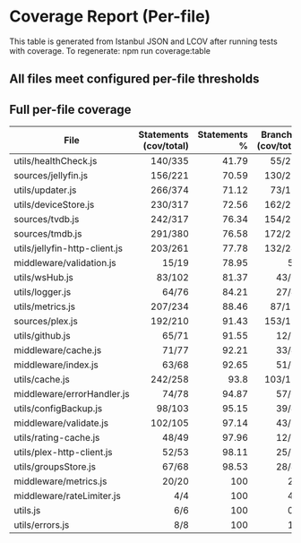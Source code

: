 # Coverage Report (Per-file)

This table is generated from Istanbul JSON and LCOV after running tests with coverage.
To regenerate: npm run coverage:table

## All files meet configured per-file thresholds

## Full per-file coverage

| File                          | Statements (cov/total) | Statements % | Branches (cov/total) | Branches % | Functions (cov/total) | Functions % | Lines (cov/total) | Lines % | Meets thresholds |
| ----------------------------- | ---------------------: | -----------: | -------------------: | ---------: | --------------------: | ----------: | ----------------: | ------: | :--------------: |
| utils/healthCheck.js          |                140/335 |        41.79 |               55/228 |      24.12 |                 23/45 |       51.11 |           130/311 |    41.8 |        ✅        |
| sources/jellyfin.js           |                156/221 |        70.59 |              130/220 |      59.09 |                 18/22 |       81.82 |           153/209 |   73.21 |        ✅        |
| utils/updater.js              |                266/374 |        71.12 |               73/130 |      56.15 |                 29/41 |       70.73 |           260/367 |   70.84 |        ✅        |
| utils/deviceStore.js          |                230/317 |        72.56 |              162/299 |      54.18 |                 37/50 |          74 |           205/259 |   79.15 |        ✅        |
| sources/tvdb.js               |                242/317 |        76.34 |              154/235 |      65.53 |                 28/39 |       71.79 |           233/302 |   77.15 |        ✅        |
| sources/tmdb.js               |                291/380 |        76.58 |              172/299 |      57.53 |                 42/48 |        87.5 |           280/363 |   77.13 |        ✅        |
| utils/jellyfin-http-client.js |                203/261 |        77.78 |              132/244 |       54.1 |                 34/35 |       97.14 |           197/249 |   79.12 |        ✅        |
| middleware/validation.js      |                  15/19 |        78.95 |                  5/8 |       62.5 |                   4/5 |          80 |             13/16 |   81.25 |        ✅        |
| utils/wsHub.js                |                 83/102 |        81.37 |                43/68 |      63.24 |                 15/18 |       83.33 |             83/97 |   85.57 |        ✅        |
| utils/logger.js               |                  64/76 |        84.21 |                27/42 |      64.29 |                 14/16 |        87.5 |             59/69 |   85.51 |        ✅        |
| utils/metrics.js              |                207/234 |        88.46 |               87/110 |      79.09 |                 38/40 |          95 |           198/224 |   88.39 |        ✅        |
| sources/plex.js               |                192/210 |        91.43 |              153/193 |      79.27 |                 26/29 |       89.66 |           171/187 |   91.44 |        ✅        |
| utils/github.js               |                  65/71 |        91.55 |                12/18 |      66.67 |                 12/14 |       85.71 |             65/71 |   91.55 |        ✅        |
| middleware/cache.js           |                  71/77 |        92.21 |                33/43 |      76.74 |                 17/19 |       89.47 |             70/75 |   93.33 |        ✅        |
| middleware/index.js           |                  63/68 |        92.65 |                51/60 |         85 |                 14/14 |         100 |             62/64 |   96.88 |        ✅        |
| utils/cache.js                |                242/258 |         93.8 |              103/119 |      86.55 |                 34/39 |       87.18 |           238/252 |   94.44 |        ✅        |
| middleware/errorHandler.js    |                  74/78 |        94.87 |                57/62 |      91.94 |                   8/9 |       88.89 |             70/74 |   94.59 |        ✅        |
| utils/configBackup.js         |                 98/103 |        95.15 |                39/46 |      84.78 |                 12/13 |       92.31 |             93/94 |   98.94 |        ✅        |
| middleware/validate.js        |                102/105 |        97.14 |                43/51 |      84.31 |                 18/19 |       94.74 |            97/100 |      97 |        ✅        |
| utils/rating-cache.js         |                  48/49 |        97.96 |                12/12 |        100 |                   8/8 |         100 |             48/49 |   97.96 |        ✅        |
| utils/plex-http-client.js     |                  52/53 |        98.11 |                25/31 |      80.65 |                   6/6 |         100 |             52/53 |   98.11 |        ✅        |
| utils/groupsStore.js          |                  67/68 |        98.53 |                28/41 |      68.29 |                 14/14 |         100 |             57/58 |   98.28 |        ✅        |
| middleware/metrics.js         |                  20/20 |          100 |                  2/2 |        100 |                   3/3 |         100 |             20/20 |     100 |        ✅        |
| middleware/rateLimiter.js     |                    4/4 |          100 |                  4/4 |        100 |                   2/2 |         100 |               4/4 |     100 |        ✅        |
| utils.js                      |                    6/6 |          100 |                  0/0 |        100 |                   1/1 |         100 |               5/5 |     100 |        ✅        |
| utils/errors.js               |                    8/8 |          100 |                  1/1 |        100 |                   4/4 |         100 |               8/8 |     100 |        ✅        |
